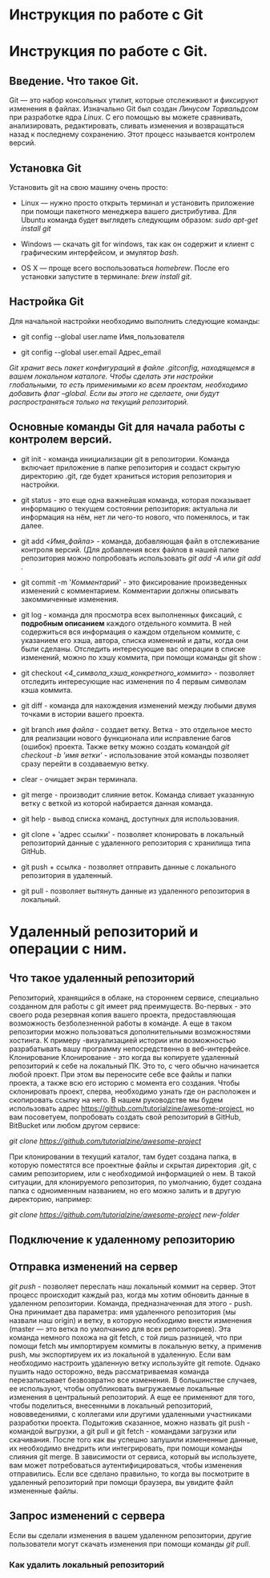 # Инструкция по работе с Git

# Инструкция по работе с Git.

## Введение. Что такое Git.

Git — это набор консольных утилит, которые отслеживают и фиксируют изменения в файлах. Изначально Git был создан *Линусом Торвальдсом* при разработке ядра *Linux*. С его помощью вы можете сравнивать, анализировать, редактировать, сливать изменения и возвращаться назад к последнему сохранению. Этот процесс называется контролем версий.

## Установка Git

Установить git на свою машину очень просто:

* Linux — нужно просто открыть терминал и установить приложение при помощи пакетного менеджера вашего дистрибутива. Для Ubuntu команда будет выглядеть следующим образом: *sudo apt-get install git* 

* Windows — скачать git for windows, так как он содержит и клиент с графическим интерфейсом, и эмулятор *bash*.

* OS X — проще всего воспользоваться *homebrew*. После его установки запустите в терминале: *brew install git*.

## Настройка Git

Для начальной настройки необходимо выполнить следующие команды:

* git config --global user.name Имя_пользователя

* git config --global user.email Адрес_email

*Git хранит весь пакет конфигураций в файле .gitconfig, находящемся в вашем локальном каталоге. Чтобы сделать эти настройки глобальными, то есть применимыми ко всем проектам, необходимо добавить флаг –global. Если вы этого не сделаете, они будут распространяться только на текущий репозиторий.*

## Основные команды Git для начала работы с контролем версий.

* git init - команда инициализации git в репозитории. Команда включает приложение в папке репозитория и создаст скрытую директорию .git, где будет храниться история репозитория и настройки.

* git status - это еще одна важнейшая команда, которая показывает информацию о текущем состоянии репозитория: актуальна ли информация на нём, нет ли чего-то нового, что поменялось, и так далее. 

* git add *<Имя_файла>* - команда, добавляющая файл в отслеживание контроля версий. (Для добавления всех файлов в нашей папке репозитория можно попробовать использовать *git add -A* или *git add .*

* git commit -m '_Комментарий_' - это фиксирование произведенных изменений с комментарием. Комментарии должны описывать закоммиченные изменения.

* git log - команда для просмотра всех выполненных фиксаций, с **подробным описанием** каждого отдельного коммита.
В ней содержиться вся информация о каждом отдельном коммите, с указанием его хэша, автора, списка изменений и даты, когда они были сделаны. Отследить интересующие вас операции в списке изменений, можно по хэшу коммита, при помощи команды git show :

* git checkout <_4_символа_хэша_конкретного_коммита_> - позволяет отследить интересующие нас изменения по 4 первым символам кэша коммита.

* git diff - команда для нахождения изменений между любыми двумя точками в истории вашего проекта.

* git branch *имя файла* - создает ветку. Ветка - это отдельное место для реализации нового функционала или исправление багов (ошибок) проекта. Также ветку можно создать командой *git checkout -b 'имя ветки'* - использование этой команды позволяет сразу перейти в создаваемую ветку.

* clear - очищает экран терминала.

* git merge - производит слияние веток. Команда сливает указанную ветку с веткой из которой набирается данная команда.

* git help - вывод списка команд, доступных для использования. 

* git clone + 'адрес ссылки' - позволяет клонировать в локальный репозиторий данные с удаленного репозитория с хранилища типа GitHub. 

* git push + ссылка - позволяет отправить данные с локального репозитория в удаленный. 

* git pull - позволяет вытянуть данные из удаленного репозитория в локальный.


# Удаленный репозиторий и операции с ним.

## Что такое удаленный репозиторий

Репозиторий, хранящийся в облаке, на стороннем сервисе, специально созданном для работы с git имеет ряд преимуществ. Во-первых - это своего рода резервная копия вашего проекта, предоставляющая возможность безболезненной работы в команде. А еще в таком репозитории можно пользоваться дополнительными возможностями хостинга. К примеру -визуализацией истории или возможностью разрабатывать вашу программу непосредственно в веб-интерфейсе.
Клонирование
Клонирование - это когда вы копируете удаленный репозиторий к себе на локальный ПК. Это то, с чего обычно начинается любой проект. При этом вы переносите себе все файлы и папки проекта, а также всю его историю с момента его создания. Чтобы склонировать проект, сперва, необходимо узнать где он расположен и скопировать ссылку на него. В нашем руководстве мы будем использовать адрес https://github.com/tutorialzine/awesome-project, но вам посоветуем, попробовать создать свой репозиторий в GitHub, BitBucket или любом другом сервисе:

*git clone https://github.com/tutorialzine/awesome-project*

При клонировании в текущий каталог, там будет создана папка, в которую поместятся все проектные файлы и скрытая директория .git, с самим репозиторием, или с необходимой информацией о нем. В такой ситуации, для клонируемого репозитория, по умолчанию, будет создана папка с одноименным названием, но его можно залить и в другую директорию, например:

*git clone https://github.com/tutorialzine/awesome-project new-folder*

## Подключение к удаленному репозиторию

## Отправка изменений на сервер

*git push* - позволяет переслать наш локальный коммит на сервер. Этот процесс происходит каждый раз, когда мы хотим обновить данные в удаленном репозитории.
Команда, предназначенная для этого - push. Она принимает два параметра: имя удаленного репозитория (мы назвали наш origin) и ветку, в которую необходимо внести изменения (master — это ветка по умолчанию для всех репозиториев).
Эта команда немного похожа на git fetch, с той лишь разницей, что при помощи fetch мы импортируем коммиты в локальную ветку, а применив push, мы экспортируем их из локальной в удаленную. Если вам необходимо настроить удаленную ветку используйте git remote. Однако пушить надо осторожно, ведь рассматриваемая команда перезаписывает безвозвратно все изменения. В большинстве случаев, ее используют, чтобы опубликовать выгружаемые локальные изменения в центральный репозиторий. А еще ее применяют для того, чтобы поделиться, внесенными в локальный репозиторий, нововведениями, с коллегами или другими удаленными участниками разработки проекта. Подытожив сказанное, можно назвать git push - командой выгрузки, а git pull и git fetch - командами загрузки или скачивания. После того как вы успешно запушили измененные данные, их необходимо внедрить или интегрировать, при помощи команды слияния git merge.
В зависимости от сервиса, который вы используете, вам может потребоваться аутентифицироваться, чтобы изменения отправились. Если все сделано правильно, то когда вы посмотрите в удаленный репозиторий при помощи браузера, вы увидите файл измененные файлы.	

## Запрос изменений с сервера

Если вы сделали изменения в вашем удаленном репозитории, другие пользователи могут скачать изменения при помощи команды *git pull*.

### Как удалить локальный репозиторий